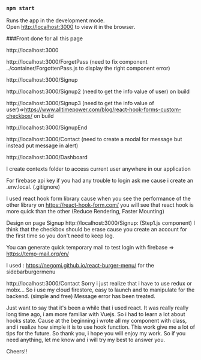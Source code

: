 ### `npm start`

Runs the app in the development mode.\
Open [http://localhost:3000](http://localhost:3000) to view it in the browser.

###Front done for all this page

http://localhost:3000

http://localhost:3000/ForgetPass  (need to fix component ../container/ForgottenPass.js to display the right component error)

http://localhost:3000/Signup

http://localhost:3000/Signup2 (need to get the info value of user) on build

http://localhost:3000/Signup3 (need to get the info value of user)=>https://www.alltimepower.com/blog/react-hook-forms-custom-checkbox/ on build

http://localhost:3000/SignupEnd

http://localhost:3000/Contact (need to create a modal for message but instead put message in alert)

http://localhost:3000/Dashboard 

I create contexts folder to access current user anywhere in our application

For firebase api key if you had any trouble to login ask me cause i create an .env.local. (.gitignore)

I used react hook form library cause when you see the performance of the other library on https://react-hook-form.com/
you will see that react hook is more quick than the other (Reduce Rendering, Faster Mounting)


Design on page Signup http://localhost:3000/Signup:  (Step1.js component) I think that the checkbox should be erase cause you create an account for the first time so you don't need to keep log. 

You can generate quick temporary mail to test login with firebase
 =>  https://temp-mail.org/en/

I used :
https://negomi.github.io/react-burger-menu/
for the sidebarburgermenu

http://localhost:3000/Contact 
Sorry i just realize that i have to use redux or mobx...
So i use my cloud firestore, easy to launch and to manipulate for the backend. (simple and free)
Message error has been treated.

Just want to say that it's been a while that i used react. It was really really long time ago, i am more familiar with Vuejs. 
So i had to learn a lot about hooks state. Cause at the beginning i wrote all my component with class, and i realize how simple it is to use hook function. This work give me a lot of tips for the future. So thank you, i hope you will enjoy my work.
So if you need anything, let me know and i will try my best to answer you.

Cheers!!

